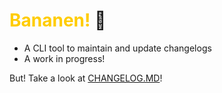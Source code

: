 # <span style="color: #ffcc00">Bananen!</span> 🍌
- A CLI tool to maintain and update changelogs
- A work in progress!

But! Take a look at [CHANGELOG.MD](./CHANGELOG.MD)!